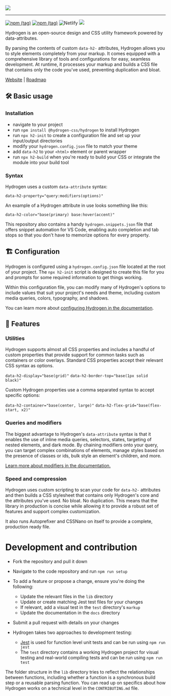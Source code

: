 <img src="https://github.com/hydrogen-css/hydrogen/assets/6960386/a2485099-6b4d-404b-83c6-0de775964b6d" />

---

<a href='https://hydrogen.design/en/docs/releases/#latest' title="View Hydrogen's latest stable release."><img alt='npm (tag)' src='https://img.shields.io/npm/v/@hydrogen-css/hydrogen/latest?color=%239D5CFF&label=latest'></a> <a href='https://hydrogen.design/en/docs/releases/#latest' title="View Hydrogen's latest beta release."><img alt='npm (tag)' src='https://img.shields.io/npm/v/@hydrogen-css/hydrogen/beta?color=%239D5CFF&label=beta'></a> <img alt='Netlify' src='https://img.shields.io/netlify/f508b5d3-904e-4a1b-9ec9-cf8c2334f0e3?label=docs'> <a href='https://hydrogen.design/feed.xml' title="Subscribe to updates."><img src='https://img.shields.io/badge/feed-subscribe-orange'></a>

Hydrogen is an open-source design and CSS utility framework powered by data-attributes.

By parsing the contents of custom `data-h2-` attributes, Hydrogen allows you to style elements completely from your markup. It comes equipped with a comprehensive library of tools and configurations for easy, seamless development. At runtime, it processes your markup and builds a CSS file that contains only the code you've used, preventing duplication and bloat.

[Website](https://hydrogen.design) | [Roadmap](https://github.com/orgs/hydrogen-css/projects/3/views/3)

## 🛠️ Basic usage

### Installation

- navigate to your project
- run `npm install @hydrogen-css/hydrogen` to install Hydrogen
- run `npx h2-init` to create a configuration file and set up your input/output directories
- modify your `hydrogen.config.json` file to match your theme
- add `data-h2` to your `<html>` element or parent wrapper
- run `npx h2-build` when you're ready to build your CSS or integrate the module into your build tool

### Syntax

Hydrogen uses a custom `data-attribute` syntax:

`data-h2-property="query:modifiers(options)"`

An example of a Hydrogen attribute in use looks something like this:

`data-h2-color="base(primary) base:hover(accent)"`

This repository also contains a handy `hydrogen.snippets.json` file that offers snippet automation for VS Code, enabling auto completion and tab stops so that you don't have to memorize options for every property.

## 🏗️ Configuration

Hydrogen is configured using a `hydrogen.config.json` file located at the root of your project. The `npx h2-init` script is designed to create this file for you and prompts for some required information to get things working.

Within this configuration file, you can modify many of Hydrogen's options to include values that suit your project's needs and theme, including custom media queries, colors, typography, and shadows.

You can learn more about [configuring Hydrogen in the documentation](https://hydrogen.design/en/docs/configuration/).

## 🤖 Features

### Utilities

Hydrogen supports almost all CSS properties and includes a handful of custom properties that provide support for common tasks such as containers or color overlays. Standard CSS properties accept their relevant CSS syntax as options.

`data-h2-display="base(grid)"`
`data-h2-border-top="base(1px solid black)"`

Custom Hydrogen properties use a comma separated syntax to accept specific options:

`data-h2-container="base(center, large)"`
`data-h2-flex-grid="base(flex-start, x2)"`

### Queries and modifiers

The biggest advantage to Hydrogen's `data-attribute` syntax is that it enables the use of inline media queries, selectors, states, targeting of nested elements, and dark mode. By chaining modifiers onto your query, you can target complex combinations of elements, manage styles based on the presence of classes or ids, bulk style an element's children, and more.

[Learn more about modifiers in the documentation.](https://hydrogen.design/en/docs/styling/syntax/)

### Speed and compression

Hydrogen uses custom scripting to scan your code for `data-h2-` attributes and then builds a CSS stylesheet that contains only Hydrogen's core and the attributes you've used. No bloat. No duplication. This means that the library in production is concise while allowing it to provide a robust set of features and support complex customization.

It also runs Autoprefixer and CSSNano on itself to provide a complete, production ready file.

# Development and contribution

- Fork the repository and pull it down
- Navigate to the code repository and run `npm run setup`
- To add a feature or propose a change, ensure you're doing the following:
  - Update the relevant files in the `lib` directory
  - Update or create matching Jest test files for your changes
  - If relevant, add a visual test in the `test` directory's `markup`
  - Update the documentation in the `docs` directory
- Submit a pull request with details on your changes

- Hydrogen takes two approaches to development testing:
  - [Jest](https://jestjs.io/) is used for function level unit tests and can be run using `npm run jest`
  - The `test` directory contains a working Hydrogen project for visual testing and real-world compiling tests and can be run using `npm run test`

The folder structure in the `lib` directory tries to reflect the relationships between functions, including whether a function is a synchronous build step or a reusable parsing function. You can read up on specifics about how Hydrogen works on a technical level in the `CONTRIBUTING.md` file.
